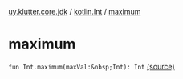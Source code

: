 [uy.klutter.core.jdk](../index.md) / [kotlin.Int](index.md) / [maximum](.)


# maximum

`fun Int.maximum(maxVal:&nbsp;Int): Int` [(source)](https://github.com/kohesive/klutter/blob/master/core-jdk6/src/main/kotlin/uy/klutter/core/jdk/Numbers.kt#L7)


